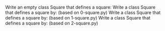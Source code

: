 Write an empty class Square that defines a square:
Write a class Square that defines a square by: (based on 0-square.py)
Write a class Square that defines a square by: (based on 1-square.py)
Write a class Square that defines a square by: (based on 2-square.py)